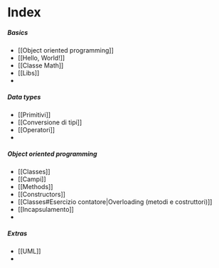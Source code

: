 # Index
##### Basics
- [[Object oriented programming]]
- [[Hello, World!]]
- [[Classe Math]]
- [[Libs]]
- 

##### Data types
- [[Primitivi]]
- [[Conversione di tipi]]
- [[Operatori]]
- 

##### Object oriented programming
- [[Classes]]
- [[Campi]]
- [[Methods]]
- [[Constructors]]
- [[Classes#Esercizio contatore|Overloading (metodi e costruttori)]]
- [[Incapsulamento]]
- 

##### Extras
- [[UML]]
- 